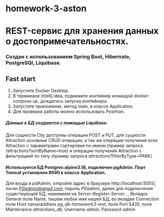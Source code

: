 # homework-3-aston

# REST-сервис для хранения данных о достопримечательностях.

### Создан с использованием Spring Boot, Hibernate, PostgreSQl, Liquibase.

## Fast start

1. Запустите Docker Desktop.
2. В терминале intellij idea, поднимите контейнер командой *docker-compose up*, дождитесь запуска
   контейнера.
3. Запустите приложение, метод main, в классе Application.
4. Для проверки работы можно использовать Postman.

##### Данные в БД создаются с помощью Liquibase.
Для сущности City доступны операции POST и PUT, для сущности Attraction основные CRUD операции,
а так же операции получения всех Attraction с параметрами сортировки по имени
(пример запроса /attractions?sortByName=true) и операции получения Attraction с фильтрацией по
типу (пример запроса attractions?filterByType=PARK)


#### Используется БД Postgres:alpine3.18, подключен pgAdmin. Порт Tomcat установлен 8090 в классе Application.

Для входа в pdAdmin, откройте адрес в браузере http://localhost:5055/, логин *PGadmin@gmail.com*,
пароль *PGadmin*,
далее для подключения существующей БД, нажимаем на *Server-Register-Server...*, Вкладка General поле
Name, пишем любое
имя нашей БД, во вкладке Connection поле Host name/address *pg_db-homework3-rest*, поле Port *5435*, поле
Maintenance *attractions_db*,
Username *admin*, Password *admin*.